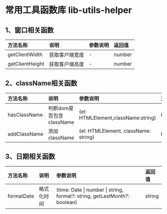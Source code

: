 # 常用工具函数库 lib-utils-helper

## 1、窗口相关函数

| 方法名称  | 说明     | 参数说明             |返回值|
| :-------- | :------- | :----------------------- |:---|
| getClientWidth | 获取客户端宽度 | - |number|
| getClientHeight    | 获取客户端高度 | - |number|


## 2、className相关函数

| 方法名称  | 说明     | 参数说明     |返回值|
| :-------- | :------- | :--------------------------- |:---|
| hasClassName | 判断dom是否包含className | (el: HTMLElement,className:string) |boolean|
| addClassName    | 添加className | (el: HTMLElement, className: string) |boolean|


## 3、日期相关函数

| 方法名称  | 说明     | 参数说明     |返回值|
| :-------- | :------- | :--------------------------- |:---|
| formatDate | 格式化时间 | (time: Date \| number \| string, format?: string, getLastMonth?: boolean) |string|